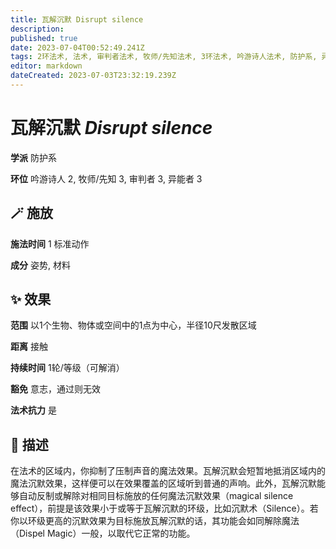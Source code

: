 ```yaml
---
title: 瓦解沉默 Disrupt silence
description: 
published: true
date: 2023-07-04T00:52:49.241Z
tags: 2环法术, 法术, 审判者法术, 牧师/先知法术, 3环法术, 吟游诗人法术, 防护系, 异能者法术
editor: markdown
dateCreated: 2023-07-03T23:32:19.239Z
---
```


# **瓦解沉默** *Disrupt silence*

**学派** 防护系 

**环位** 吟游诗人 2, 牧师/先知 3, 审判者 3, 异能者 3

## 🪄 施放

**施法时间** 1 标准动作

**成分** 姿势, 材料

## ✨ 效果  

**范围** 以1个生物、物体或空间中的1点为中心，半径10尺发散区域

**距离** 接触  

**持续时间** 1轮/等级（可解消） 

**豁免** 意志，通过则无效

**法术抗力** 是

## 📖 描述

在法术的区域内，你抑制了压制声音的魔法效果。瓦解沉默会短暂地抵消区域内的魔法沉默效果，这样便可以在效果覆盖的区域听到普通的声响。此外，瓦解沉默能够自动反制或解除对相同目标施放的任何魔法沉默效果（magical silence effect），前提是该效果小于或等于瓦解沉默的环级，比如沉默术（Silence）。若你以环级更高的沉默效果为目标施放瓦解沉默的话，其功能会如同解除魔法（Dispel Magic）一般，以取代它正常的功能。
    